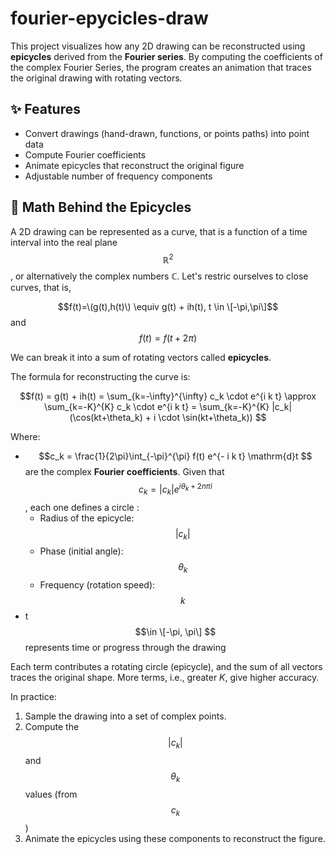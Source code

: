 # fourier-epycicles-draw
This project visualizes how any 2D drawing can be reconstructed using **epicycles** derived from the **Fourier series**. By computing the coefficients of the complex Fourier Series, the program creates an animation that traces the original drawing with rotating vectors.

## ✨ Features
- Convert drawings (hand-drawn, functions, or points paths) into point data
- Compute Fourier coefficients
- Animate epicycles that reconstruct the original figure
- Adjustable number of frequency components

## 🧮 Math Behind the Epicycles

A 2D drawing can be represented as a curve, that is a function of a time interval into the real plane $$ℝ^2$$, or alternatively the complex numbers ℂ. Let's restric ourselves to close curves, that is, 

$$f(t)=\(g(t),h(t)\) \equiv g(t) + ih(t),    t \in \[-\pi,\pi\]$$ and $$f(t)=f(t+2\pi)$$

We can break it into a sum of rotating vectors called **epicycles**.

The formula for reconstructing the curve is:

$$f(t) = g(t) + ih(t) = \sum_{k=-\infty}^{\infty} c_k \cdot e^{i k t} \approx \sum_{k=-K}^{K} c_k \cdot e^{i k t} =  \sum_{k=-K}^{K} |c_k| (\cos(kt+\theta_k) + i \cdot \sin(kt+\theta_k)) $$

Where:
- $$c_k = \frac{1}{2\pi}\int_{-\pi}^{\pi} f(t) e^{- i k t} \mathrm{d}t $$ are the complex **Fourier coefficients**. Given that $$c_k = |c_k| e^{i \theta_k +2n\pi i}$$, each one defines a circle :
  - Radius of the epicycle: $$|c_k|$$
  - Phase (initial angle): $$\theta_k$$
  - Frequency (rotation speed): $$k$$
-  t $$\in \[-\pi, \pi\] $$ represents time or progress through the drawing

Each term contributes a rotating circle (epicycle), and the sum of all vectors traces the original shape. More terms, i.e., greater $K$, give higher accuracy.

In practice:
1. Sample the drawing into a set of complex points.
2. Compute the $$|c_k|$$ and $$\theta_k$$ values (from $$c_k$$)
3. Animate the epicycles using these components to reconstruct the figure.
